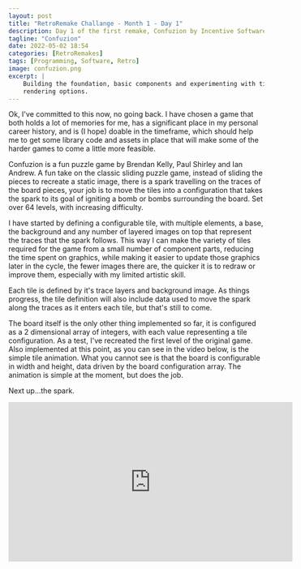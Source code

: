 ```yaml
---
layout: post
title: "RetroRemake Challange - Month 1 - Day 1"
description: Day 1 of the first remake, Confuzion by Incentive Software.
tagline: "Confuzion"
date: 2022-05-02 18:54
categories: [RetroRemakes]
tags: [Programming, Software, Retro]
image: confuzion.png
excerpt: |
    Building the foundation, basic components and experimenting with tile
    rendering options.
---
```


Ok, I've committed to this now, no going back. I have chosen a game that both
holds a lot of memories for me, has a significant place in my personal career
history, and is (I hope) doable in the timeframe, which should help me to 
get some library code and assets in place that will make some of the harder
games to come a little more feasible.

Confuzion is a fun puzzle game by Brendan Kelly, Paul Shirley and Ian Andrew.
A fun take on the classic sliding puzzle game, instead of sliding the pieces
to recreate a static image, there is a spark travelling on the traces of the
board pieces, your job is to move the tiles into a configuration that takes
the spark to its goal of igniting a bomb or bombs surrounding the board. Set 
over 64 levels, with increasing difficulty.

I have started by defining a configurable tile, with multiple elements, a
base, the background and any number of layered images on top that represent 
the traces that the spark follows. This way I can make the variety of tiles 
required for the game from a small number of component parts, reducing the
time spent on graphics, while making it easier to update those graphics 
later in the cycle, the fewer images there are, the quicker it is to redraw
or improve them, especially with my limited artistic skill.

Each tile is defined by it's trace layers and background image. As things
progress, the tile definition will also include data used to move the spark
along the traces as it enters each tile, but that's still to come.

The board itself is the only other thing implemented so far, it is configured
as a 2 dimensional array of integers, with each value representing a tile
configuration. As a test, I've recreated the first level of the original
game. Also implemented at this point, as you can see in the video below, is 
the simple tile animation. What you cannot see is that the board is 
configurable in width and height, data driven by the board configuration
array. The animation is simple at the moment, but does the job.

Next up...the spark.

<iframe width="560" height="315" src="https://www.youtube.com/embed/rSRCRhPCRI4" title="YouTube video player" frameborder="0" allow="accelerometer; autoplay; clipboard-write; encrypted-media; gyroscope; picture-in-picture" allowfullscreen></iframe>